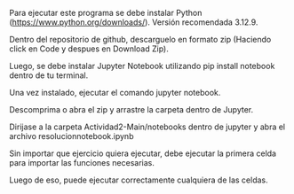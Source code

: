 Para ejecutar este programa se debe instalar Python (https://www.python.org/downloads/). Versión recomendada 3.12.9.

Dentro del repositorio de github, descarguelo en formato zip (Haciendo click en Code y despues en Download Zip).

Luego, se debe instalar Jupyter Notebook utilizando pip install notebook dentro de tu terminal.

Una vez instalado, ejecutar el comando jupyter notebook.

Descomprima o abra el zip y arrastre la carpeta dentro de Jupyter. 

Dirijase a la carpeta Actividad2-Main/notebooks dentro de jupyter y abra el archivo resolucionnotebook.ipynb

Sin importar que ejercicio quiera ejecutar, debe ejecutar la primera celda para importar las funciones necesarias.

Luego de eso, puede ejecutar correctamente cualquiera de las celdas.
